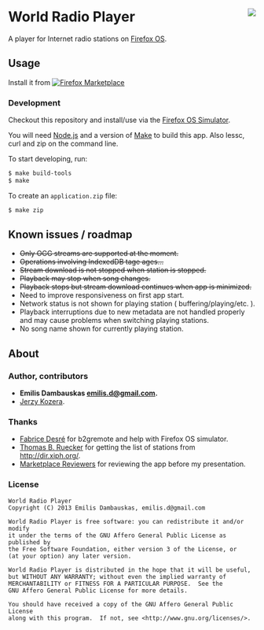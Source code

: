 # <img src="https://raw.github.com/emilis/worldradioplayer/master/icons/60.png" align="right"> World Radio Player

A player for Internet radio stations on [Firefox OS][].

## Usage

Install it from [![Firefox Marketplace][marketplace-logo]][marketplace-link]

### Development

Checkout this repository and install/use via the [Firefox OS Simulator][simulator].

You will need [Node.js][node] and a version of [Make][make] to build this app. Also lessc, curl and zip on the command line.

To start developing, run:
```bash
$ make build-tools
$ make
```

To create an `application.zip` file:
``` bash
$ make zip
```

## Known issues / roadmap

- ~~Only OGG streams are supported at the moment.~~
- ~~Operations involving IndexedDB tage ages...~~
- ~~Stream download is not stopped when station is stopped.~~
- ~~Playback may stop when song changes.~~
- ~~Playback stops but stream download continues when app is minimized.~~
- Need to improve responsiveness on first app start.
- Network status is not shown for playing station ( buffering/playing/etc. ).
- Playback interruptions due to new metadata are not handled properly and may cause problems when switching playing stations.
- No song name shown for currently playing station.

## About

### Author, contributors

- **Emilis Dambauskas <emilis.d@gmail.com>.**
- [Jerzy Kozera][jkozera].

### Thanks

- [Fabrice Desré][fabricedesre] for b2gremote and help with Firefox OS simulator.
- [Thomas B. Ruecker][dm8tbr] for getting the list of stations from <http://dir.xiph.org/>.
- [Marketplace Reviewers][] for reviewing the app before my presentation.

### License

    World Radio Player
    Copyright (C) 2013 Emilis Dambauskas, emilis.d@gmail.com

    World Radio Player is free software: you can redistribute it and/or modify
    it under the terms of the GNU Affero General Public License as published by
    the Free Software Foundation, either version 3 of the License, or
    (at your option) any later version.

    World Radio Player is distributed in the hope that it will be useful,
    but WITHOUT ANY WARRANTY; without even the implied warranty of
    MERCHANTABILITY or FITNESS FOR A PARTICULAR PURPOSE.  See the
    GNU Affero General Public License for more details.

    You should have received a copy of the GNU Affero General Public License
    along with this program.  If not, see <http://www.gnu.org/licenses/>.

[Firefox OS]: https://www.mozilla.org/en-US/firefox/partners/#os "Firefox OS"
[marketplace-link]: https://marketplace.firefox.com/app/world-radio-player/ "World Radio Player"
[marketplace-logo]: https://raw.github.com/emilis/worldradioplayer/master/static/img/marketplace-logo.png "Firefox Marketplace"
[simulator]: https://addons.mozilla.org/en-US/firefox/addon/firefox-os-simulator/ "Firefox OS Simulator"
[fabricedesre]: https://github.com/fabricedesre "Fabrice Desré"
[dm8tbr]: https://github.com/dm8tbr "Thomas B. Ruecker"
[Marketplace Reviewers]: https://wiki.mozilla.org/Marketplace/Reviewers "Marketplace Reviewers"
[jkozera]: https://github.com/jkozera "Jerzy Kozera"
[node]: http://nodejs.org/ "Node.js"
[make]: https://en.wikipedia.org/wiki/Make_%28software%29 "Make"

